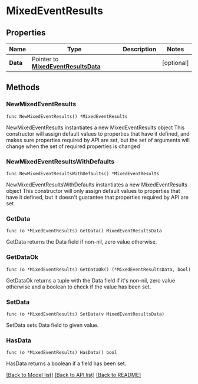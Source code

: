 # MixedEventResults

## Properties

Name | Type | Description | Notes
------------ | ------------- | ------------- | -------------
**Data** | Pointer to [**MixedEventResultsData**](MixedEventResultsData.md) |  | [optional] 

## Methods

### NewMixedEventResults

`func NewMixedEventResults() *MixedEventResults`

NewMixedEventResults instantiates a new MixedEventResults object
This constructor will assign default values to properties that have it defined,
and makes sure properties required by API are set, but the set of arguments
will change when the set of required properties is changed

### NewMixedEventResultsWithDefaults

`func NewMixedEventResultsWithDefaults() *MixedEventResults`

NewMixedEventResultsWithDefaults instantiates a new MixedEventResults object
This constructor will only assign default values to properties that have it defined,
but it doesn't guarantee that properties required by API are set

### GetData

`func (o *MixedEventResults) GetData() MixedEventResultsData`

GetData returns the Data field if non-nil, zero value otherwise.

### GetDataOk

`func (o *MixedEventResults) GetDataOk() (*MixedEventResultsData, bool)`

GetDataOk returns a tuple with the Data field if it's non-nil, zero value otherwise
and a boolean to check if the value has been set.

### SetData

`func (o *MixedEventResults) SetData(v MixedEventResultsData)`

SetData sets Data field to given value.

### HasData

`func (o *MixedEventResults) HasData() bool`

HasData returns a boolean if a field has been set.


[[Back to Model list]](../README.md#documentation-for-models) [[Back to API list]](../README.md#documentation-for-api-endpoints) [[Back to README]](../README.md)


